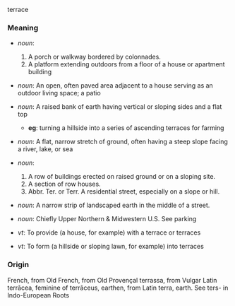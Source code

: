 terrace
### Meaning
+ _noun_:
   1. A porch or walkway bordered by colonnades.
   2. A platform extending outdoors from a floor of a house or apartment building
+ _noun_: An open, often paved area adjacent to a house serving as an outdoor living space; a patio
+ _noun_: A raised bank of earth having vertical or sloping sides and a flat top
    + __eg__: turning a hillside into a series of ascending terraces for farming
+ _noun_: A flat, narrow stretch of ground, often having a steep slope facing a river, lake, or sea
+ _noun_:
   1. A row of buildings erected on raised ground or on a sloping site.
   2. A section of row houses.
   3. Abbr. Ter. or Terr. A residential street, especially on a slope or hill.
+ _noun_: A narrow strip of landscaped earth in the middle of a street.
+ _noun_: Chiefly Upper Northern & Midwestern U.S. See parking

+ _vt_: To provide (a house, for example) with a terrace or terraces
+ _vt_: To form (a hillside or sloping lawn, for example) into terraces

### Origin

French, from Old French, from Old Provençal terrassa, from Vulgar Latin terrācea, feminine of terrāceus, earthen, from Latin terra, earth. See ters- in Indo-European Roots

